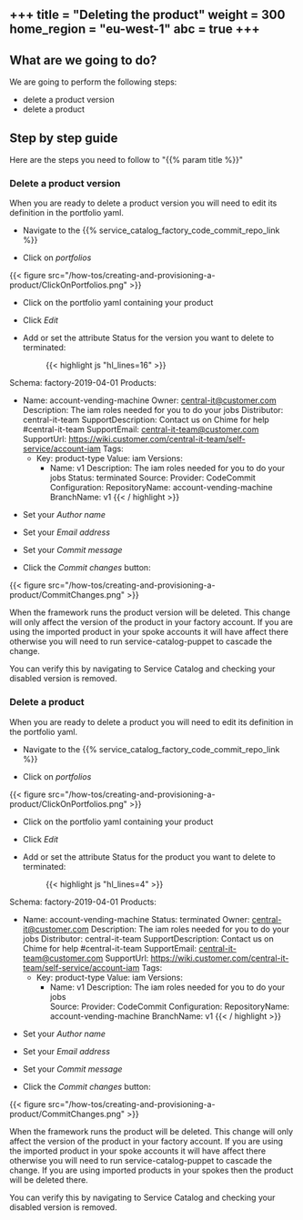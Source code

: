 +++
title = "Deleting the product"
weight = 300
home_region = "eu-west-1"
abc = true
+++
---

## What are we going to do?

We are going to perform the following steps:

- delete a product version
- delete a product

## Step by step guide

Here are the steps you need to follow to "{{% param title %}}"

### Delete a product version

When you are ready to delete a product version you will need to edit its definition in the portfolio yaml.

- Navigate to the {{% service_catalog_factory_code_commit_repo_link %}} 

- Click on *portfolios*

{{< figure src="/how-tos/creating-and-provisioning-a-product/ClickOnPortfolios.png" >}}

- Click on the portfolio yaml containing your product

- Click *Edit*

- Add or set the attribute Status for the version you want to delete to terminated:

  <figure>
   {{< highlight js "hl_lines=16" >}}
Schema: factory-2019-04-01
Products:
  - Name: account-vending-machine
    Owner: central-it@customer.com
    Description: The iam roles needed for you to do your jobs
    Distributor: central-it-team
    SupportDescription: Contact us on Chime for help #central-it-team
    SupportEmail: central-it-team@customer.com
    SupportUrl: https://wiki.customer.com/central-it-team/self-service/account-iam
    Tags:
    - Key: product-type
      Value: iam
    Versions:
      - Name: v1
        Description: The iam roles needed for you to do your jobs
        Status: terminated
        Source:
          Provider: CodeCommit
          Configuration:
            RepositoryName: account-vending-machine
            BranchName: v1
    {{< / highlight >}}
  </figure>

- Set your *Author name*
- Set your *Email address*
- Set your *Commit message*

- Click the *Commit changes* button:

{{< figure src="/how-tos/creating-and-provisioning-a-product/CommitChanges.png" >}}

When the framework runs the product version will be deleted. This change will only affect the version of the product in 
your factory account.  If you are using the imported product in your spoke accounts it will have affect there otherwise
you will need to run service-catalog-puppet to cascade the change. 

You can verify this by navigating to Service Catalog and checking your disabled version is removed.


### Delete a product 

When you are ready to delete a product you will need to edit its definition in the portfolio yaml.

- Navigate to the {{% service_catalog_factory_code_commit_repo_link %}} 

- Click on *portfolios*

{{< figure src="/how-tos/creating-and-provisioning-a-product/ClickOnPortfolios.png" >}}

- Click on the portfolio yaml containing your product

- Click *Edit*

- Add or set the attribute Status for the product you want to delete to terminated:

  <figure>
   {{< highlight js "hl_lines=4" >}}
Schema: factory-2019-04-01
Products:
  - Name: account-vending-machine
    Status: terminated
    Owner: central-it@customer.com
    Description: The iam roles needed for you to do your jobs
    Distributor: central-it-team
    SupportDescription: Contact us on Chime for help #central-it-team
    SupportEmail: central-it-team@customer.com
    SupportUrl: https://wiki.customer.com/central-it-team/self-service/account-iam
    Tags:
    - Key: product-type
      Value: iam
    Versions:
      - Name: v1
        Description: The iam roles needed for you to do your jobs        
        Source:
          Provider: CodeCommit
          Configuration:
            RepositoryName: account-vending-machine
            BranchName: v1
    {{< / highlight >}}
  </figure>

- Set your *Author name*
- Set your *Email address*
- Set your *Commit message*

- Click the *Commit changes* button:

{{< figure src="/how-tos/creating-and-provisioning-a-product/CommitChanges.png" >}}

When the framework runs the product will be deleted. This change will only affect the version of the product in 
your factory account.  If you are using the imported product in your spoke accounts it will have affect there otherwise
you will need to run service-catalog-puppet to cascade the change. If you are using imported products in your spokes
then the product will be deleted there.

You can verify this by navigating to Service Catalog and checking your disabled version is removed.
